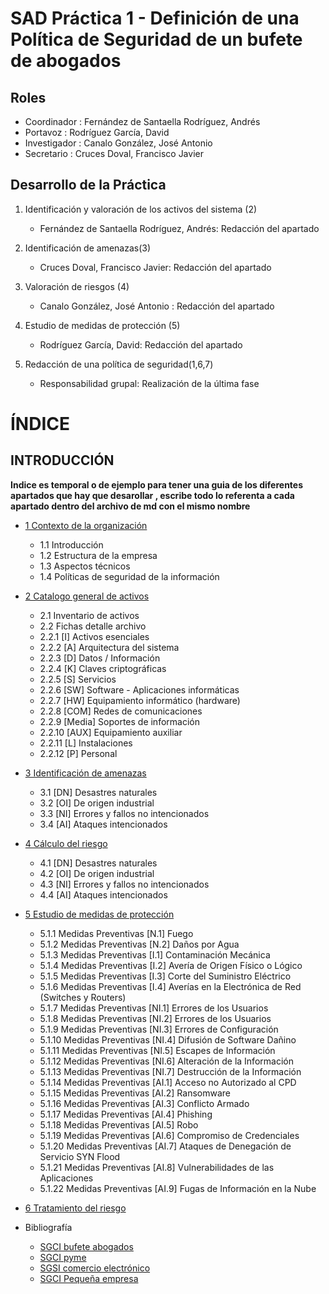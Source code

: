 # SAD Práctica 1 - Definición de una Política de Seguridad de un bufete de abogados

## Roles
- Coordinador : Fernández de Santaella Rodríguez, Andrés
- Portavoz : Rodríguez García, David
- Investigador : Canalo González, José Antonio 
- Secretario : Cruces Doval, Francisco Javier

## Desarrollo de la Práctica
1. Identificación y valoración de los activos del sistema (2)
    - Fernández de Santaella Rodríguez, Andrés: Redacción del apartado
2. Identificación de amenazas(3)
    - Cruces Doval, Francisco Javier: Redacción del apartado
3. Valoración de riesgos (4)
    - Canalo González, José Antonio : Redacción del apartado
4. Estudio de medidas de protección (5)
    - Rodríguez García, David: Redacción del apartado


5. Redacción de una política de seguridad(1,6,7)
    - Responsabilidad grupal: Realización de la última fase

# ÍNDICE

## INTRODUCCIÓN


**Indice es temporal o de ejemplo para tener una guia de los diferentes apartados que hay que desarollar , escribe todo lo referenta a cada apartado dentro del archivo de md con el mismo nombre** 

- [1 Contexto de la organización](ArchivosMD/Contexto%20de%20la%20organización.md)
    -  1.1 Introducción
    -  1.2 Estructura de la empresa
    -  1.3 Aspectos técnicos
    -  1.4 Políticas de seguridad de la información

- [2 Catalogo general de activos](ArchivosMD/Catalogo%20general%20de%20activos.md)
    - 2.1 Inventario de activos
    - 2.2 Fichas detalle archivo
    - 2.2.1 [I] Activos esenciales
    - 2.2.2 [A] Arquitectura del sistema
    - 2.2.3 [D] Datos / Información
    - 2.2.4 [K] Claves criptográficas
    - 2.2.5 [S] Servicios
    - 2.2.6 [SW] Software - Aplicaciones informáticas
    - 2.2.7 [HW] Equipamiento informático (hardware)
    - 2.2.8 [COM] Redes de comunicaciones
    - 2.2.9 [Media] Soportes de información
    - 2.2.10 [AUX] Equipamiento auxiliar
    - 2.2.11 [L] Instalaciones
    - 2.2.12 [P] Personal

- [3 Identificación de amenazas](ArchivosMD/Identificación%20de%20amenazas.md)
    - 3.1 [DN] Desastres naturales
    - 3.2 [OI] De origen industrial
    - 3.3 [NI] Errores y fallos no intencionados
    - 3.4 [AI] Ataques intencionados

- [4 Cálculo del riesgo](ArchivosMD/Cálculo%20del%20riesgo.md)
    - 4.1 [DN] Desastres naturales
    - 4.2 [OI] De origen industrial
    - 4.3 [NI] Errores y fallos no intencionados
    - 4.4 [AI] Ataques intencionados

- [5 Estudio de medidas de protección](ArchivosMD/Evaluación%20de%20salvaguardas.md) 
    - 5.1.1 Medidas Preventivas [N.1] Fuego
    - 5.1.2 Medidas Preventivas [N.2] Daños por Agua
    - 5.1.3 Medidas Preventivas [I.1] Contaminación Mecánica
    - 5.1.4 Medidas Preventivas [I.2] Avería de Origen Físico o Lógico
    - 5.1.5 Medidas Preventivas [I.3] Corte del Suministro Eléctrico
    - 5.1.6 Medidas Preventivas [I.4] Averías en la Electrónica de Red (Switches y Routers)
    - 5.1.7 Medidas Preventivas [NI.1] Errores de los Usuarios
    - 5.1.8 Medidas Preventivas [NI.2] Errores de los Usuarios
    - 5.1.9 Medidas Preventivas [NI.3] Errores de Configuración
    - 5.1.10 Medidas Preventivas [NI.4] Difusión de Software Dañino
    - 5.1.11 Medidas Preventivas [NI.5] Escapes de Información
    - 5.1.12 Medidas Preventivas [NI.6] Alteración de la Información
    - 5.1.13 Medidas Preventivas [NI.7] Destrucción de la Información
    - 5.1.14 Medidas Preventivas [AI.1] Acceso no Autorizado al CPD
    - 5.1.15 Medidas Preventivas [AI.2] Ransomware
    - 5.1.16 Medidas Preventivas [AI.3] Conflicto Armado
    - 5.1.17 Medidas Preventivas [AI.4] Phishing
    - 5.1.18 Medidas Preventivas [AI.5] Robo
    - 5.1.19 Medidas Preventivas [AI.6] Compromiso de Credenciales
    - 5.1.20 Medidas Preventivas [AI.7] Ataques de Denegación de Servicio SYN Flood
    - 5.1.21 Medidas Preventivas [AI.8] Vulnerabilidades de las Aplicaciones
    - 5.1.22 Medidas Preventivas [AI.9] Fugas de Información en la Nube

- [6 Tratamiento del riesgo](ArchivosMD/Tratamiento%20del%20riesgo.md)





- Bibliografía 
    - [SGCI bufete abogados](https://rua.ua.es/dspace/bitstream/10045/96787/1/Desarrollo_del_Plan_Director_de_Seguridad_para_un_bufete_Peco_Moreno_Agustin.pdf)
    - [SGCI pyme](https://rua.ua.es/dspace/bitstream/10045/102087/1/Esquema_Director_de_Seguridad_para_Empresas_pymes_d_Diaz_Perez_Juan_Salvador.pdf)
    - [SGSI comercio electrónico](https://rua.ua.es/dspace/bitstream/10045/135228/1/Diseno_y_desarrollo_del_SGSI_para_una_empresa_de_ecommerce_Amaro_Perez_Paola.pdf)
    - [SGCI Pequeña empresa](https://educacionadistancia.juntadeandalucia.es/centros/sevilla/pluginfile.php/515326/mod_resource/content/1/48ca15671b800.pdf)
